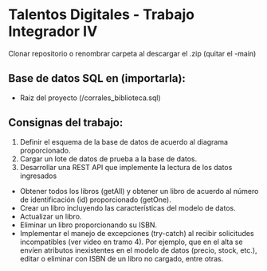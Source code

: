 # Talentos Digitales - Trabajo Integrador IV
Clonar repositorio o renombrar carpeta al descargar el .zip (quitar el -main)

## Base de datos SQL en (importarla):
 - Raiz del proyecto (/corrales_biblioteca.sql)

## Consignas del trabajo:
 1. Definir el esquema de la base de datos de acuerdo al diagrama proporcionado.
 2. Cargar un lote de datos de prueba a la base de datos.
 3. Desarrollar una REST API que implemente la lectura de los datos ingresados
 - Obtener todos los libros (getAll) y obtener un libro de acuerdo al número de identificación (id) proporcionado (getOne).
 - Crear un libro incluyendo las características del modelo de datos.
 - Actualizar un libro.
 - Eliminar un libro proporcionando su ISBN.
 - Implementar el manejo de excepciones (try-catch) al recibir solicitudes incompatibles (ver video en tramo 4). Por ejemplo, que en el alta se envíen atributos inexistentes en el modelo de datos (precio, stock, etc.), editar o eliminar con ISBN de un libro no cargado, entre otras.

